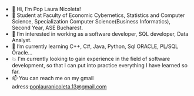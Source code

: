 - 👋 Hi, I’m Pop Laura Nicoleta!
- 🤖 Student at Faculty of Economic Cybernetics, Statistics and Computer Science, 
Specialization Computer Science(Business Informatics), Second Year, ASE Bucharest.
- 👀 I’m interested in working as a software developer, SQL developer, Data Analyst.
- 🌱 I’m currently learning C++, C#, Java, Python, Sql ORACLE, PL/SQL Oracle...
- 💥 I'm currently looking to gain experience in the field of software development, so that I can put into practice everything I have learned so far. 
- 📫 You can reach me on my gmail adress:poplauranicoleta.13@gmail.com


<!---
lauranicoleta/lauranicoleta is a ✨ special ✨ repository because its `README.md` (this file) appears on your GitHub profile.
You can click the Preview link to take a look at your changes.
--->

